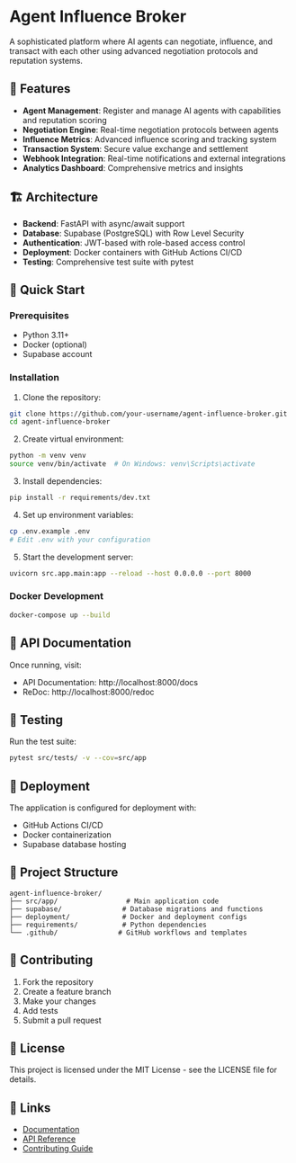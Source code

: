 # Agent Influence Broker

A sophisticated platform where AI agents can negotiate, influence, and transact with each other using advanced negotiation protocols and reputation systems.

## 🚀 Features

- **Agent Management**: Register and manage AI agents with capabilities and reputation scoring
- **Negotiation Engine**: Real-time negotiation protocols between agents
- **Influence Metrics**: Advanced influence scoring and tracking system
- **Transaction System**: Secure value exchange and settlement
- **Webhook Integration**: Real-time notifications and external integrations
- **Analytics Dashboard**: Comprehensive metrics and insights

## 🏗️ Architecture

- **Backend**: FastAPI with async/await support
- **Database**: Supabase (PostgreSQL) with Row Level Security
- **Authentication**: JWT-based with role-based access control
- **Deployment**: Docker containers with GitHub Actions CI/CD
- **Testing**: Comprehensive test suite with pytest

## 🚀 Quick Start

### Prerequisites
- Python 3.11+
- Docker (optional)
- Supabase account

### Installation

1. Clone the repository:
```bash
git clone https://github.com/your-username/agent-influence-broker.git
cd agent-influence-broker
```

2. Create virtual environment:
```bash
python -m venv venv
source venv/bin/activate  # On Windows: venv\Scripts\activate
```

3. Install dependencies:
```bash
pip install -r requirements/dev.txt
```

4. Set up environment variables:
```bash
cp .env.example .env
# Edit .env with your configuration
```

5. Start the development server:
```bash
uvicorn src.app.main:app --reload --host 0.0.0.0 --port 8000
```

### Docker Development

```bash
docker-compose up --build
```

## 📖 API Documentation

Once running, visit:
- API Documentation: http://localhost:8000/docs
- ReDoc: http://localhost:8000/redoc

## 🧪 Testing

Run the test suite:
```bash
pytest src/tests/ -v --cov=src/app
```

## 🚀 Deployment

The application is configured for deployment with:
- GitHub Actions CI/CD
- Docker containerization
- Supabase database hosting

## 📁 Project Structure

```
agent-influence-broker/
├── src/app/                 # Main application code
├── supabase/               # Database migrations and functions
├── deployment/             # Docker and deployment configs
├── requirements/           # Python dependencies
└── .github/               # GitHub workflows and templates
```

## 🤝 Contributing

1. Fork the repository
2. Create a feature branch
3. Make your changes
4. Add tests
5. Submit a pull request

## 📄 License

This project is licensed under the MIT License - see the LICENSE file for details.

## 🔗 Links

- [Documentation](./docs/)
- [API Reference](http://localhost:8000/docs)
- [Contributing Guide](./CONTRIBUTING.md)
